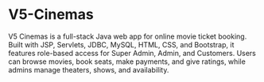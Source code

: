 # V5-Cinemas
V5 Cinemas is a full-stack Java web app for online movie ticket booking. Built with JSP, Servlets, JDBC, MySQL, HTML, CSS, and Bootstrap, it features role-based access for Super Admin, Admin, and Customers. Users can browse movies, book seats, make payments, and give ratings, while admins manage theaters, shows, and availability.

